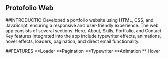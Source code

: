 ## Protofolio Web

##INTRODUCTIO
Developed a portfolio website using HTML, CSS, and JavaScript, ensuring a responsive and user-friendly experience. The web app consists of several sections: Hero, About, Skills, Portfolio, and Contact. Key features integrated into the app include typewriter effects, animations, hover effects, loaders, pagination, and direct email functionality.



##FEATURES
**Loader
**Pagination
**Typewriter
**Animation
** Hover
